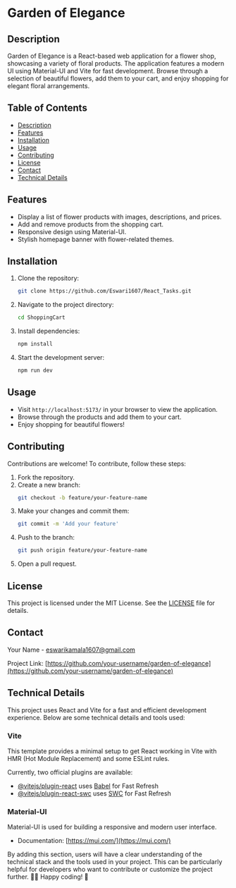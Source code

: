 # Garden of Elegance

## Description

Garden of Elegance is a React-based web application for a flower shop, showcasing a variety of floral products. The application features a modern UI using Material-UI and Vite for fast development. Browse through a selection of beautiful flowers, add them to your cart, and enjoy shopping for elegant floral arrangements.

## Table of Contents

- [Description](#description)
- [Features](#features)
- [Installation](#installation)
- [Usage](#usage)
- [Contributing](#contributing)
- [License](#license)
- [Contact](#contact)
- [Technical Details](#technical-details)

## Features

- Display a list of flower products with images, descriptions, and prices.
- Add and remove products from the shopping cart.
- Responsive design using Material-UI.
- Stylish homepage banner with flower-related themes.

## Installation

1. Clone the repository:
    ```sh
    git clone https://github.com/Eswari1607/React_Tasks.git
    ```

2. Navigate to the project directory:
    ```sh
    cd ShoppingCart
    ```

3. Install dependencies:
    ```sh
    npm install
    ```

4. Start the development server:
    ```sh
    npm run dev
    ```

## Usage

- Visit `http://localhost:5173/` in your browser to view the application.
- Browse through the products and add them to your cart.
- Enjoy shopping for beautiful flowers!

## Contributing

Contributions are welcome! To contribute, follow these steps:

1. Fork the repository.
2. Create a new branch:
    ```sh
    git checkout -b feature/your-feature-name
    ```
3. Make your changes and commit them:
    ```sh
    git commit -m 'Add your feature'
    ```
4. Push to the branch:
    ```sh
    git push origin feature/your-feature-name
    ```
5. Open a pull request.

## License

This project is licensed under the MIT License. See the [LICENSE](LICENSE) file for details.

## Contact

Your Name - eswarikamala1607@gmail.com

Project Link: [https://github.com/your-username/garden-of-elegance](https://github.com/your-username/garden-of-elegance)

## Technical Details

This project uses React and Vite for a fast and efficient development experience. Below are some technical details and tools used:

### Vite

This template provides a minimal setup to get React working in Vite with HMR (Hot Module Replacement) and some ESLint rules.

Currently, two official plugins are available:

- [@vitejs/plugin-react](https://github.com/vitejs/vite-plugin-react/blob/main/packages/plugin-react/README.md) uses [Babel](https://babeljs.io/) for Fast Refresh
- [@vitejs/plugin-react-swc](https://github.com/vitejs/vite-plugin-react-swc) uses [SWC](https://swc.rs/) for Fast Refresh

### Material-UI

Material-UI is used for building a responsive and modern user interface.

- Documentation: [https://mui.com/](https://mui.com/)

By adding this section, users will have a clear understanding of the technical stack and the tools used in your project. This can be particularly helpful for developers who want to contribute or customize the project further. 🌸💐 Happy coding! 🚀
